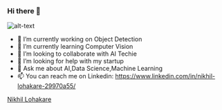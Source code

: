 ### Hi there 👋
![alt-text](https://github.com/nikhil2020/Detection_of_parking_space_DL_Project/blob/master/AI.jpg)
- 🔭 I’m currently working on Object Detection
- 🌱 I’m currently learning Computer Vision
- 👯 I’m looking to collaborate with AI Techie
- 🤔 I’m looking for help with my startup
- 💬 Ask me about AI,Data Science,Machine Learning
- 📫 You can reach me on Linkedin: https://www.linkedin.com/in/nikhil-lohakare-29970a55/

<!--
**nikhil2020/nikhil2020** is a ✨ _special_ ✨ repository because its `README.md` (this file) appears on your GitHub profile.

Here are some ideas to get you started:


- 😄 Pronouns: ...
- ⚡ Fun fact: ...
-->
<html>
  <head>
  <script type="text/javascript" src="https://platform.linkedin.com/badges/js/profile.js" async defer></script>

 <div class="LI-profile-badge"  data-version="v1" data-size="medium" data-locale="en_US" data-type="horizontal" data-theme="dark" data-vanity="nikhil-lohakare- 29970a55"><a class="LI-simple-link" href='https://in.linkedin.com/in/nikhil-lohakare-29970a55?trk=profile-badge'>Nikhil Lohakare</a></div>
  </head>




</html>

